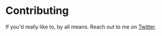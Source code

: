 # Contributing
If you'd really like to, by all means. Reach out to me on [Twitter](https://twitter.com/EriqNelson).
